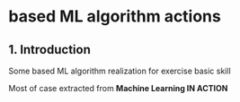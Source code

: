 based ML algorithm actions
=============================

## 1. Introduction

Some based ML algorithm realization for exercise basic skill

Most of case extracted from **Machine Learning IN ACTION**
